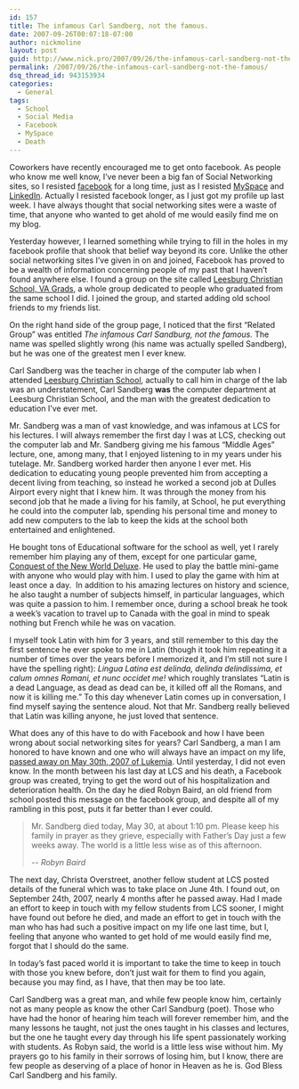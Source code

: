 ```yaml
---
id: 157
title: The infamous Carl Sandberg, not the famous.
date: 2007-09-26T00:07:18-07:00
author: nickmoline
layout: post
guid: http://www.nick.pro/2007/09/26/the-infamous-carl-sandberg-not-the-famous/
permalink: /2007/09/26/the-infamous-carl-sandberg-not-the-famous/
dsq_thread_id: 943153934
categories:
  - General
tags:
  - School
  - Social Media
  - Facebook
  - MySpace
  - Death
---
```

Coworkers have recently encouraged me to get onto facebook. As people who know me well know, I&#8217;ve never been a big fan of Social Networking sites, so I resisted [facebook](https://www.facebook.com/nickmoline) for a long time, just as I resisted [MySpace](http://www.myspace.com/nickmoline) and [LinkedIn](https://www.linkedin.com/in/nickmoline). Actually I resisted facebook longer, as I just got my profile up last week. I have always thought that social networking sites were a waste of time, that anyone who wanted to get ahold of me would easily find me on my blog.

Yesterday however, I learned something while trying to fill in the holes in my facebook profile that shook that belief way beyond its core. Unlike the other social networking sites I&#8217;ve given in on and joined, Facebook has proved to be a wealth of information concerning people of my past that I haven&#8217;t found anywhere else. I found a group on the site called [Leesburg Christian School, VA Grads](https://www.facebook.com/groups/120476367976511), a whole group dedicated to people who graduated from the same school I did. I joined the group, and started adding old school friends to my friends list.

<!--more-->

<amp-img class="alignright" src="{{ site.baseurl }}/wp-content/uploads/sites/4/2007/09/n2335901172_6580.jpg" alt="Carl Sandberg" layout="fixed" lightbox></amp-img>On the right hand side of the group page, I noticed that the first &#8220;Related Group&#8221; was entitled <em>The infamous Carl Sandburg, not the famous.</em> The name was spelled slightly wrong (his name was actually spelled Sandberg), but he was one of the greatest men I ever knew.

Carl Sandberg was the teacher in charge of the computer lab when I attended [Leesburg Christian School](http://www.leesburgchristianschool.org), actually to call him in charge of the lab was an understatement, Carl Sandberg **was** the computer department at Leesburg Christian School, and the man with the greatest dedication to education I&#8217;ve ever met.

Mr. Sandberg was a man of vast knowledge, and was infamous at LCS for his lectures. I will always remember the first day I was at LCS, checking out the computer lab and Mr. Sandberg giving me his famous &#8220;Middle Ages&#8221; lecture, one, among many, that I enjoyed listening to in my years under his tutelage. Mr. Sandberg worked harder then anyone I ever met. His dedication to educating young people prevented him from accepting a decent living from teaching, so instead he worked a second job at Dulles Airport every night that I knew him. It was through the money from his second job that he made a living for his family, at School, he put everything he could into the computer lab, spending his personal time and money to add new computers to the lab to keep the kids at the school both entertained and enlightened.

He bought tons of Educational software for the school as well, yet I rarely remember him playing any of them, except for one particular game, [Conquest of the New World Deluxe](https://www.amazon.com/Conquest-New-World-Deluxe-Boxed/dp/B0002QSJ1E/). He used to play the battle mini-game with anyone who would play with him. I used to play the game with him at least once a day.  In addition to his amazing lectures on history and science, he also taught a number of subjects himself, in particular languages, which was quite a passion to him. I remember once, during a school break he took a week&#8217;s vacation to travel up to Canada with the goal in mind to speak nothing but French while he was on vacation. 

I myself took Latin with him for 3 years, and still remember to this day the first sentence he ever spoke to me in Latin (though it took him repeating it a number of times over the years before I memorized it, and I&#8217;m still not sure I have the spelling right): _Lingua Latina est delinda, delinda delindissima, et calum omnes Romani, et nunc occidet me!_ which roughly translates &#8220;Latin is a dead Language, as dead as dead can be, it killed off all the Romans, and now it is killing me.&#8221; To this day whenever Latin comes up in conversation, I find myself saying the sentence aloud. Not that Mr. Sandberg really believed that Latin was killing anyone, he just loved that sentence.

What does any of this have to do with Facebook and how I have been wrong about social networking sites for years? Carl Sandberg, a man I am honored to have known and one who will always have an impact on my life, [passed away on May 30th, 2007 of Lukemia](https://www.washingtonpost.com/wp-dyn/content/article/2007/06/08/AR2007060802692.html). Until yesterday, I did not even know. In the month between his last day at LCS and his death, a Facebook group was created, trying to get the word out of his hospitalization and deterioration health. On the day he died Robyn Baird, an old friend from school posted this message on the facebook group, and despite all of my rambling in this post, puts it far better than I ever could.

> Mr. Sandberg died today, May 30, at about 1:10 pm. Please keep his family in prayer as they grieve, especially with Father&#8217;s Day just a few weeks away. The world is a little less wise as of this afternoon.
>
> -- <cite>Robyn Baird</cite>

The next day, Christa Overstreet, another fellow student at LCS posted details of the funeral which was to take place on June 4th. I found out, on September 24th, 2007, nearly 4 months after he passed away. Had I made an effort to keep in touch with my fellow students from LCS sooner, I might have found out before he died, and made an effort to get in touch with the man who has had such a positive impact on my life one last time, but I, feeling that anyone who wanted to get hold of me would easily find me, forgot that I should do the same.

In today&#8217;s fast paced world it is important to take the time to keep in touch with those you knew before, don&#8217;t just wait for them to find you again, because you may find, as I have, that then may be too late.

Carl Sandberg was a great man, and while few people know him, certainly not as many people as know the other Carl Sandburg (poet). Those who have had the honor of hearing him teach will forever remember him, and the many lessons he taught, not just the ones taught in his classes and lectures, but the one he taught every day through his life spent passionately working with students. As Robyn said, the world is a little less wise without him. My prayers go to his family in their sorrows of losing him, but I know, there are few people as deserving of a place of honor in Heaven as he is. God Bless Carl Sandberg and his family.